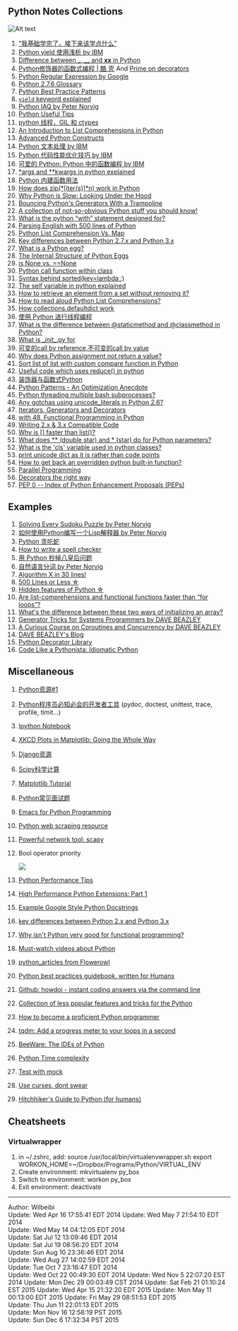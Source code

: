 Python Notes Collections
-------

![Alt text](https://www.python.org/static/img/python-logo.png)

1. [“我基础学完了，接下来该学点什么” ][newbie]
2. [Python yield 使用浅析 by IBM][yield]
3. [Difference between _, __ and __xx__ in Python][__xx__]
4. [Python修饰器的函数式编程 | 酷 壳][decorator] And [Prime on decorators][decorator2]
5. [Python Regular Expression by Google][regex]
6. [Python 2.7.6 Glossary][glossary]
7. [Python Best Practice Patterns][patterns]
8. [`yield` keyword explained][yield]
9. [Python IAQ by Peter Norvig][iaq]
10. [Python Useful Tips][tips]
11. [python 线程，GIL 和 ctypes][GIL]
12. [An Introduction to List Comprehensions in Python][lc]
13. [Advanced Python Constructs][constructs]
14. [Python 文本处理 by IBM][text]
15. [Python 代码性能优化技巧 by IBM][optimize]
16. [可爱的 Python: Python 中的函数编程 by IBM][functional]
17. [*args and **kwargs in python explained][args]
18. [Python 内建函数用法][built-in]
19. [How does zip(*[iter(s)]*n) work in Python][zip_iter]
20. [Why Python is Slow: Looking Under the Hood][slow]
21. [Bouncing Python's Generators With a Trampoline][tramp]
22. [A collection of not-so-obvious Python stuff you should know!][n_ob]
23. [What is the python “with” statement designed for?][with]
24. [Parsing English with 500 lines of Python][parse_eng]
25. [Python List Comprehension Vs. Map][lc_map]
26. [Key differences between Python 2.7.x and Python 3.x][diff23]
27. [What is a Python egg?][egg1]
28. [The Internal Structure of Python Eggs][egg2]
29. [is None vs. ==None][is_equal]
30. [Python call function within class][call_call]
31. [Syntax behind sorted(key=lambda :)][key_lambda]
32. [The self variable in python explained][self_]
33. [How to retrieve an element from a set without removing it?][set_get]
34. [How to read aloud Python List Comprehensions?][list_com]
35. [How collections.defaultdict work][defaultdict]
36. [使用 Python 进行线程编程][ibm_multi]
37. [What is the difference between @staticmethod and @classmethod in Python?][de_meth]
38. [What is \__init__.py for][initpy]
39. [可变的call by reference,不可变的call by value][callby]
40. [Why does Python assignment not return a value?][noreturn]
41. [Sort list of list with custom compare function in Python][cus_func]
42. [Useful code which uses reduce() in python][reduce_use]
43. [装饰器与函数式Python][dfp]
44. [Python Patterns - An Optimization Anecdote][optp]
45. [Python threading multiple bash subprocesses?][thread_sub]
46. [Any gotchas using unicode_literals in Python 2.6?][unicode_]
48. [Iterators, Generators and Decorators][igd]
49. [with 48, Functional Programming in Python][igd2]
50. [Writing 2.x & 3.x Compatible Code][23code]
51. [Why is [] faster than list()?][fastlist]
52. [What does ** (double star) and * (star) do for Python parameters?][star_star]
53. [What is the 'cls' variable used in python classes?][cls]
54. [print unicode dict as it is rather than code points][unicode1]
55. [How to get back an overridden python built-in function?][over_builtin]
56. [Parallel Programming][parallel]
57. [Decorators the right way][decorators]
58. [PEP 0 -- Index of Python Enhancement Proposals (PEPs)][pep]

## Examples
1. [Solving Every Sudoku Puzzle by Peter Norvig][sudoku]
2. [如何使用Python编写一个Lisp解释器 by Peter Norvig][lisp]
3. [Python 贪吃蛇][snake]
4. [How to write a spell checker][spell]
5. [用 Python 秒掉八皇后问题][8queen]
6. [自然语言分词 by Peter Norvig][beau_data]
7. [Algorithm X in 30 lines!][algoX]
8. [500 Lines or Less ☆][500]
9. [Hidden features of Python ☆][hidd]
10. [Are list-comprehensions and functional functions faster than “for loops”?][lcvsfl]
11. [What's the difference between these two ways of initializing an array?][init_arr]
12. [Generator Tricks for Systems Programmers by DAVE BEAZLEY][generator_tricks]
13. [A Curious Course on Coroutines and Concurrency by DAVE BEAZLEY][corountines]
14. [DAVE BEAZLEY's Blog][dave]
15. [Python Decorator Library][pdl]
16. [Code Like a Pythonista: Idiomatic Python][Idiomatic]

## Miscellaneous

1. [Python资源#1][coll1]  
2. [Python程序员必知必会的开发者工具][coll2] (pydoc, doctest, unittest, trace, profile, timit...)  
3. [Ipython Notebook][ipython]
4. [XKCD Plots in Matplotlib: Going the Whole Way][xkcd]
5. [Django资源][django]
6. [Scipy科学计算][scipy]
7. [Matplotlib Tutorial][matplotlib]
8. [Python常见面试题][interview]
9. [Emacs for Python Programming][emacs]
10. [Python web scraping resource][scrape]  
11. [Powerful network tool: scapy][scapy]
12. Bool operator priority

    ![](https://s3.amazonaws.com/Blog_Notes_CDN/python_bool_priority.png)

13. [Python Performance Tips][performance]
14. [High Performance Python Extensions: Part 1][perf1]
15. [Example Google Style Python Docstrings][Gstyle]
16. [key differences between Python 2.x and Python 3.x][diff23]
17. [Why isn't Python very good for functional programming?][functional2]
18. [Must-watch videos about Python][pymust]
19. [python_articles from Flowerowl][pas]
20. [Python best practices guidebook, written for Humans][human]
21. [Github: howdoi - instant coding answers via the command line][howdoi]  
22. [Collection of less popular features and tricks for the Python][pytricks]
23. [How to become a proficient Python programmer][howto2]  
24. [tqdm: Add a progress meter to your loops in a second][tqdm]
25. [BeeWare: The IDEs of Python][pybee]
26. [Python Time complexity][complexity]
27. [Test with mock][mock]
28. [Use curses, dont swear][curses]
29. [Hitchhiker's Guide to Python (for humans)][human]

## Cheatsheets
### Virtualwrapper
1. in ~/.zshrc, add:
   source /usr/local/bin/virtualenvwrapper.sh
   export WORKON_HOME=~/Dropbox/Programs/Python/VIRTUAL_ENV
2. Create environment:
   mkvirtualenv py_box
3. Switch to environment:
   workon py_box
4. Exit environment:
   deactivate
   
------
Author: Wilbeibi  
Update: Wed Apr 16 17:55:41 EDT 2014
Update: Wed May  7 21:54:10 EDT 2014  
Update: Wed May 14 04:12:05 EDT 2014  
Update: Sat Jul 12 13:09:46 EDT 2014  
Update: Sat Jul 19 08:56:20 EDT 2014  
Update: Sun Aug 10 23:36:46 EDT 2014  
Update: Wed Aug 27 14:02:59 EDT 2014  
Update: Tue Oct  7 23:16:47 EDT 2014  
Update: Wed Oct 22 00:49:30 EDT 2014
Update: Wed Nov  5 22:07:20 EST 2014
Update: Mon Dec 29 00:03:49 CST 2014
Update: Sat Feb 21 01:10:24 EST 2015
Update: Wed Apr 15 21:32:20 EDT 2015
Update: Mon May 11 00:13:00 EDT 2015
Update: Fri May 29 08:51:53 EDT 2015  
Update: Thu Jun 11 22:01:13 EDT 2015    
Update: Mon Nov 16 12:58:19 PST 2015     
Update: Sun Dec  6 17:32:34 PST 2015  

[newbie]: http://www.the5fire.com/what-should-i-do-as-newbie.html
[yield]: http://www.ibm.com/developerworks/cn/opensource/os-cn-python-yield/index.html
[__xx__]: http://igorsobreira.com/2010/09/16/difference-between-one-underline-and-two-underlines-in-python.html
[decorator]: http://coolshell.cn/articles/11265.html
[decorator2]: http://www.realpython.com/blog/python/primer-on-python-decorators/#.UvQEs0JdUwJ
[regex]: https://developers.google.com/edu/python/regular-expressions
[coll1]: http://blog.csdn.net/lanxuezaipiao/article/details/19048521
[coll2]: http://blog.jobbole.com/58226/
[ipython]: http://opentechschool.github.io/python-data-intro/core/notebook.html
[glossary]: http://docs.python.org/2/glossary.html
[patterns]: http://stevenloria.com/python-best-practice-patterns-by-vladimir-keleshev-notes/
[sudoku]: http://norvig.com/sudoku.html
[lisp]: http://www.googies.info/articles/lispy.html
[xkcd]: http://jakevdp.github.io/blog/2013/07/10/XKCD-plots-in-matplotlib/
[yield]: http://stackoverflow.com/questions/231767/the-python-yield-keyword-explained
[iaq]: http://norvig.com/python-iaq.html
[django]: http://haoluobo.com/trac/wiki/Django
[snake]: http://hawstein.com/posts/snake-ai.html
[tips]: https://pyzh.readthedocs.org/en/latest/improving-your-python-productivity.html
[GIL]: http://zhuoqiang.me/python-thread-gil-and-ctypes.html
[lc]: http://carlgroner.me/Python/2011/11/09/An-Introduction-to-List-Comprehensions-in-Python.html
[constructs]: http://reverland.org/python/2013/03/13/advanced-python-constructs/
[spell]: http://blog.youxu.info/spell-correct.html
[scipy]: http://reverland.org/python/2012/10/22/scipy/
[matplotlib]: http://reverland.org/python/2012/09/07/matplotlib-tutorial/
[interview]: http://blog.csdn.net/darkchampion/article/details/4484467
[text]: http://www.ibm.com/developerworks/cn/linux/sdk/python/python-5/index.html
[optimize]: http://www.ibm.com/developerworks/cn/linux/l-cn-python-optim/
[functional]: http://www.ibm.com/developerworks/cn/linux/sdk/python/charm-10/index.html
[8queen]: http://www.iteye.com/topic/106747#3075
[beau_data]: http://norvig.com/ngrams/
[args]: http://freepythontips.wordpress.com/2013/08/04/args-and-kwargs-in-python-explained/
[built-in]: http://blog.csdn.net/starstarstone/article/details/7968185
[emacs]: http://www.kurup.org/blog/2012/10/24/emacs-for-python-programming/
[zip_iter]: http://stackoverflow.com/questions/2233204/how-does-zipitersn-work-in-python
[slow]: http://jakevdp.github.io/blog/2014/05/09/why-python-is-slow/
[scrape]: http://jakeaustwick.me/python-web-scraping-resource/
[tramp]: http://www.usrsb.in/blog/blog/2012/08/12/bouncing-pythons-generators-with-a-trampoline/
[cc]: http://www.dabeaz.com/coroutines/index.html
[n_ob]: http://nbviewer.ipython.org/github/rasbt/python_reference/blob/master/tutorials/not_so_obvious_python_stuff.ipynb
[with]: http://stackoverflow.com/questions/3012488/what-is-the-python-with-statement-designed-for
[parse_eng]: http://honnibal.wordpress.com/2013/12/18/a-simple-fast-algorithm-for-natural-language-dependency-parsing/
[lc_map]: http://stackoverflow.com/questions/1247486/python-list-comprehension-vs-map
[algox]: http://www.cs.mcgill.ca/~aassaf9/python/algorithm_x.html
[diff23]: http://nbviewer.ipython.org/github/rasbt/python_reference/blob/master/tutorials/key_differences_between_python_2_and_3.ipynb?create=1
[egg1]: http://stackoverflow.com/questions/2051192/what-is-a-python-egg
[egg2]: https://pythonhosted.org/setuptools/formats.html
[is_equal]: http://stackoverflow.com/questions/3257919/is-none-vs-none
[call_call]: http://stackoverflow.com/questions/5615648/python-call-function-within-class
[key_lambda]: http://stackoverflow.com/questions/8966538/syntax-behind-sortedkey-lambda
[performance]: https://wiki.python.org/moin/PythonSpeed/PerformanceTips
[self_]: http://freepythontips.wordpress.com/2013/08/07/the-self-variable-in-python-explained/
[set_get]: http://stackoverflow.com/questions/59825/how-to-retrieve-an-element-from-a-set-without-removing-it
[list_com]: http://stackoverflow.com/questions/9061760/how-to-read-aloud-python-list-comprehensions
[perf1]: https://www.crumpington.com/blog/2014/10-19-high-performance-python-extensions-part-1.html
[Gstyle]: http://sphinxcontrib-napoleon.readthedocs.org/en/latest/example_google.html
[defaultdict]: http://stackoverflow.com/questions/5900578/how-collections-defaultdict-work
[ibm_multi]: http://www.ibm.com/developerworks/cn/aix/library/au-threadingpython/
[de_meth]: http://stackoverflow.com/questions/136097/what-is-the-difference-between-staticmethod-and-classmethod-in-python
[500]: https://github.com/aosabook/500lines
[diff23]: http://nbviewer.ipython.org/github/rasbt/python_reference/blob/master/tutorials/key_differences_between_python_2_and_3.ipynb
[initpy]: http://stackoverflow.com/questions/448271/what-is-init-py-for
[callby]: http://www.douban.com/note/226827597/
[noreturn]: http://stackoverflow.com/questions/4869770/why-does-python-assignment-not-return-a-value
[functional2]: http://stackoverflow.com/questions/1017621/why-isnt-python-very-good-for-functional-programming
[cus_func]: http://stackoverflow.com/questions/5213033/sort-list-of-list-with-custom-compare-function-in-python
[reduce_use]: http://stackoverflow.com/questions/15995/useful-code-which-uses-reduce-in-python
[dfp]: http://youngsterxyf.github.io/2013/01/04/Decorators-and-Functional-Python/
[hidd]: http://stackoverflow.com/questions/101268/hidden-features-of-python
[optp]: https://www.python.org/doc/essays/list2str/
[lcvsfl]: http://stackoverflow.com/questions/22108488/are-list-comprehensions-and-functional-functions-faster-than-for-loops
[thread_sub]: http://stackoverflow.com/questions/14533458/python-threading-multiple-bash-subprocesses
[init_arr]: http://stackoverflow.com/questions/11336541/whats-the-difference-between-these-two-ways-of-initializing-an-array
[generator_tricks]: http://www.dabeaz.com/generators-uk/index.html
[unicode_]: http://stackoverflow.com/questions/809796/any-gotchas-using-unicode-literals-in-python-2-6
[corountines]: http://www.dabeaz.com/coroutines/
[dave]: http://www.dabeaz.com/
[scapy]: http://www.secdev.org/projects/scapy/doc/usage.html
[pdl]: https://wiki.python.org/moin/PythonDecoratorLibrary
[igd]: http://www.python-academy.com/download/ep14deco/iter_gen_dec_handout.pdf
[igd2]: https://www.youtube.com/watch?v=Ta1bAMOMFOI
[curses]: https://www.youtube.com/watch?v=eN1eZtjLEnU
[pymust]: https://github.com/s16h/py-must-watch
[23code]: http://wescpy.blogspot.com/2011/12/writing-2x-3x-compatible-code.html
[pas]: https://github.com/Flowerowl/python_articles
[human]: https://github.com/kennethreitz/python-guide
[howdoi]: https://github.com/gleitz/howdoi
[pytricks]: https://github.com/brennerm/PyTricks
[fastlist]: http://stackoverflow.com/questions/30216000/why-is-faster-than-list
[howto2]: http://blog.dispatched.ch/2011/06/12/how-to-become-a-proficient-python-programmer/
[tqdm]: https://github.com/noamraph/tqdm
[star_star]: http://stackoverflow.com/questions/36901/what-does-double-star-and-star-do-for-python-parameters
[pybee]: http://pybee.org/#
[cls]: http://stackoverflow.com/questions/4613000/what-is-the-cls-variable-used-in-python-classes
[unicode1]: http://stackoverflow.com/questions/5648573/python-print-unicode-strings-in-arrays-as-characters-not-code-points
[complexity]: https://wiki.python.org/moin/TimeComplexity
[mock]: http://pyvideo.org/video/392/pycon-2011--testing-with-mock
[over_builtin]: http://stackoverflow.com/questions/20885760/how-to-get-back-an-overridden-python-built-in-function
[parallel]: http://www.composingprograms.com/pages/48-parallel-computing.html
[Idiomatic]: http://python.net/~goodger/projects/pycon/2007/idiomatic/handout.html
[decorators]: https://github.com/GrahamDumpleton/wrapt/tree/master/blog
[pep]: https://www.python.org/dev/peps/
[human]: https://github.com/kennethreitz/python-guide
